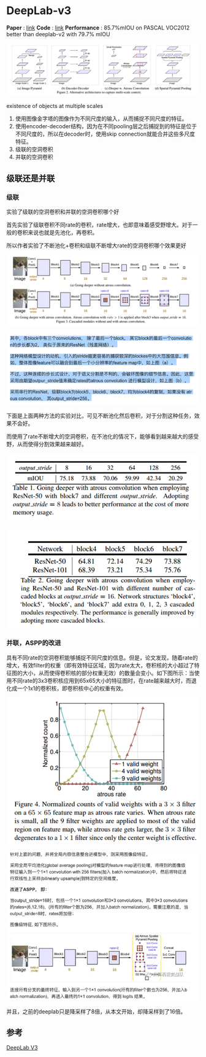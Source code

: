 # DeepLab-v3



__Paper__       : [link](http://xxx.itp.ac.cn/abs/1706.05587)
__Code__        : [link](https://github.com/fregu856/deeplabv3/blob/master/model/resnet.py)
__Performance__ : 85.7%mIOU on PASCAL VOC2012 better than deeplab-v2 with 79.7% mIOU



![3ad43b4f.png](../../assets/DeepLab-v3.assert/3ad43b4f.png)


existence of objects at multiple scales


1. 使用图像金字塔的图像作为不同尺度的输入，从而捕捉不同尺度的特征。
2. 使用encoder-decoder结构，因为在不同pooling层之后捕捉到的特征是位于不同尺度的，所以在decoder时，使用skip connection就能合并这些多尺度特征。
3. 级联的空洞卷积
4. 并联的空洞卷积






## 级联还是并联


### 级联
实验了级联的空洞卷积和并联的空洞卷积哪个好

首先实验了级联卷积不同rate的卷积，rate增大，也即意味着感受野增大。对于一般的卷积来说也就是先池化，再卷积。

所以作者实验了不断池化+卷积和级联不断增大rate的空洞卷积哪个效果更好

![46f53ac3.png](../../assets/DeepLab-v3.assert/46f53ac3.png)

![96bbd93d.png](../../assets/DeepLab-v3.assert/96bbd93d.png)

下面是上面两种方法的实验对比，可见不断池化然后卷积，对于分割这种任务，效果不会好。

而使用了rate不断增大的空洞卷积，在不池化的情况下，能够看到越来越大的感受野，从而使得分割效果越来越好。

![71933d65.png](../../assets/DeepLab-v3.assert/71933d65.png)

![0947c167.png](../../assets/DeepLab-v3.assert/0947c167.png)

### 并联，ASPP的改进

具有不同rate的空洞卷积能够捕捉不同尺度的信息。但是，论文发现，随着rate的增大，有效filter的权重（即有效特征区域，因为rate太大，卷积核的大小超过了特征图的大小，从而使得卷积核的部分权重无效）的数量会变小。如下图所示：当使用不同rate的3x3卷积核应用到65x65大小的特征图时，在rate越来越大时，而退化成一个1x1的卷积核，即卷积核中心的权重有效。

![4c17a382.png](../../assets/DeepLab-v3.assert/4c17a382.png)

![76361b7e.png](../../assets/DeepLab-v3.assert/76361b7e.png)

并且，之前的deeplab只是降采样了8倍，从本文开始，却降采样到了16倍。
## 参考

[DeepLab V3](http://www.360doc.com/content/18/0601/09/224841_758694065.shtml)